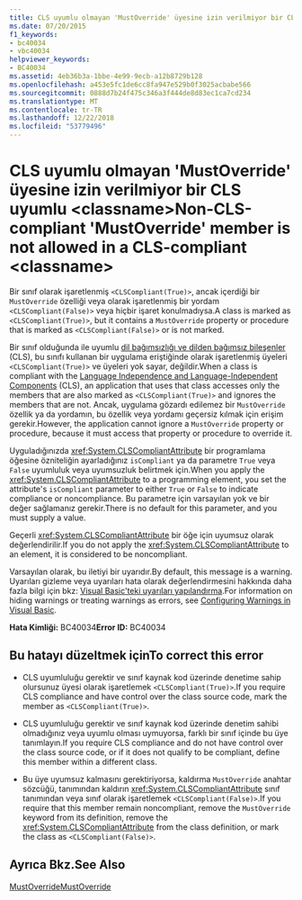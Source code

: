 ```yaml
---
title: CLS uyumlu olmayan 'MustOverride' üyesine izin verilmiyor bir CLS uyumlu &lt;classname&gt;
ms.date: 07/20/2015
f1_keywords:
- bc40034
- vbc40034
helpviewer_keywords:
- BC40034
ms.assetid: 4eb36b3a-1bbe-4e99-9ecb-a12b8729b128
ms.openlocfilehash: a453e5fc1de6cc8fa947e529b0f3025acbabe566
ms.sourcegitcommit: 0888d7b24f475c346a3f444de8d83ec1ca7cd234
ms.translationtype: MT
ms.contentlocale: tr-TR
ms.lasthandoff: 12/22/2018
ms.locfileid: "53779496"
---
```

# <a name="non-cls-compliant-mustoverride-member-is-not-allowed-in-a-cls-compliant-ltclassnamegt"></a><span data-ttu-id="45bb3-102">CLS uyumlu olmayan 'MustOverride' üyesine izin verilmiyor bir CLS uyumlu &lt;classname&gt;</span><span class="sxs-lookup"><span data-stu-id="45bb3-102">Non-CLS-compliant 'MustOverride' member is not allowed in a CLS-compliant &lt;classname&gt;</span></span>
<span data-ttu-id="45bb3-103">Bir sınıf olarak işaretlenmiş `<CLSCompliant(True)>`, ancak içerdiği bir `MustOverride` özelliği veya olarak işaretlenmiş bir yordam `<CLSCompliant(False)>` veya hiçbir işaret konulmadıysa.</span><span class="sxs-lookup"><span data-stu-id="45bb3-103">A class is marked as `<CLSCompliant(True)>`, but it contains a `MustOverride` property or procedure that is marked as `<CLSCompliant(False)>` or is not marked.</span></span>  
  
 <span data-ttu-id="45bb3-104">Bir sınıf olduğunda ile uyumlu [dil bağımsızlığı ve dilden bağımsız bileşenler](../../standard/language-independence-and-language-independent-components.md) (CLS), bu sınıfı kullanan bir uygulama eriştiğinde olarak işaretlenmiş üyeleri `<CLSCompliant(True)>` ve üyeleri yok sayar, değildir.</span><span class="sxs-lookup"><span data-stu-id="45bb3-104">When a class is compliant with the [Language Independence and Language-Independent Components](../../standard/language-independence-and-language-independent-components.md) (CLS), an application that uses that class accesses only the members that are also marked as `<CLSCompliant(True)>` and ignores the members that are not.</span></span> <span data-ttu-id="45bb3-105">Ancak, uygulama gözardı edilemez bir `MustOverride` özellik ya da yordamın, bu özellik veya yordamı geçersiz kılmak için erişim gerekir.</span><span class="sxs-lookup"><span data-stu-id="45bb3-105">However, the application cannot ignore a `MustOverride` property or procedure, because it must access that property or procedure to override it.</span></span>  
  
 <span data-ttu-id="45bb3-106">Uyguladığınızda <xref:System.CLSCompliantAttribute> bir programlama öğesine özniteliğin ayarladığınız `isCompliant` ya da parametre `True` veya `False` uyumluluk veya uyumsuzluk belirtmek için.</span><span class="sxs-lookup"><span data-stu-id="45bb3-106">When you apply the <xref:System.CLSCompliantAttribute> to a programming element, you set the attribute's `isCompliant` parameter to either `True` or `False` to indicate compliance or noncompliance.</span></span> <span data-ttu-id="45bb3-107">Bu parametre için varsayılan yok ve bir değer sağlamanız gerekir.</span><span class="sxs-lookup"><span data-stu-id="45bb3-107">There is no default for this parameter, and you must supply a value.</span></span>  
  
 <span data-ttu-id="45bb3-108">Geçerli <xref:System.CLSCompliantAttribute> bir öğe için uyumsuz olarak değerlendirilir.</span><span class="sxs-lookup"><span data-stu-id="45bb3-108">If you do not apply the <xref:System.CLSCompliantAttribute> to an element, it is considered to be noncompliant.</span></span>  
  
 <span data-ttu-id="45bb3-109">Varsayılan olarak, bu iletiyi bir uyarıdır.</span><span class="sxs-lookup"><span data-stu-id="45bb3-109">By default, this message is a warning.</span></span> <span data-ttu-id="45bb3-110">Uyarıları gizleme veya uyarıları hata olarak değerlendirmesini hakkında daha fazla bilgi için bkz: [Visual Basic'teki uyarıları yapılandırma](/visualstudio/ide/configuring-warnings-in-visual-basic).</span><span class="sxs-lookup"><span data-stu-id="45bb3-110">For information on hiding warnings or treating warnings as errors, see [Configuring Warnings in Visual Basic](/visualstudio/ide/configuring-warnings-in-visual-basic).</span></span>  
  
 <span data-ttu-id="45bb3-111">**Hata Kimliği:** BC40034</span><span class="sxs-lookup"><span data-stu-id="45bb3-111">**Error ID:** BC40034</span></span>  
  
## <a name="to-correct-this-error"></a><span data-ttu-id="45bb3-112">Bu hatayı düzeltmek için</span><span class="sxs-lookup"><span data-stu-id="45bb3-112">To correct this error</span></span>  
  
-   <span data-ttu-id="45bb3-113">CLS uyumluluğu gerektir ve sınıf kaynak kod üzerinde denetime sahip olursunuz üyesi olarak işaretlemek `<CLSCompliant(True)>`.</span><span class="sxs-lookup"><span data-stu-id="45bb3-113">If you require CLS compliance and have control over the class source code, mark the member as `<CLSCompliant(True)>`.</span></span>  
  
-   <span data-ttu-id="45bb3-114">CLS uyumluluğu gerektir ve sınıf kaynak kod üzerinde denetim sahibi olmadığınız veya uyumlu olması uymuyorsa, farklı bir sınıf içinde bu üye tanımlayın.</span><span class="sxs-lookup"><span data-stu-id="45bb3-114">If you require CLS compliance and do not have control over the class source code, or if it does not qualify to be compliant, define this member within a different class.</span></span>  
  
-   <span data-ttu-id="45bb3-115">Bu üye uyumsuz kalmasını gerektiriyorsa, kaldırma `MustOverride` anahtar sözcüğü, tanımından kaldırın <xref:System.CLSCompliantAttribute> sınıf tanımından veya sınıf olarak işaretlemek `<CLSCompliant(False)>`.</span><span class="sxs-lookup"><span data-stu-id="45bb3-115">If you require that this member remain noncompliant, remove the `MustOverride` keyword from its definition, remove the <xref:System.CLSCompliantAttribute> from the class definition, or mark the class as `<CLSCompliant(False)>`.</span></span>  
  
## <a name="see-also"></a><span data-ttu-id="45bb3-116">Ayrıca Bkz.</span><span class="sxs-lookup"><span data-stu-id="45bb3-116">See Also</span></span>  
 [<span data-ttu-id="45bb3-117">MustOverride</span><span class="sxs-lookup"><span data-stu-id="45bb3-117">MustOverride</span></span>](../../visual-basic/language-reference/modifiers/mustoverride.md)  
 
